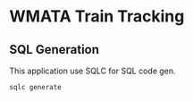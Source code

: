 # WMATA Train Tracking

## SQL Generation

This application use SQLC for SQL code gen.

`sqlc generate`
